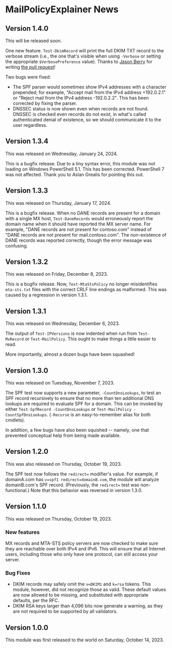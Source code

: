 # MailPolicyExplainer News

## Version 1.4.0
This will be released soon.

One new feature.  `Test-DkimRecord` will print the full DKIM TXT record to the verbose stream (i.e., the one that's visible when using `-Verbose` or setting the appropriate `$VerbosePreference` value).  Thanks to [Jason Berry](https://github.com/skyblaster) for writing [the pull request](https://github.com/rhymeswithmogul/MailPolicyExplainer/pull/1)!

Two bugs were fixed:
 - The SPF parser would sometimes show IPv4 addresses with a character prepended;  for example, "Accept mail from the IPv4 address +192.0.2.1" or "Reject mail from the IPv4 address -192.0.2.2".  This has been corrected by fixing the parser.
 - DNSSEC status is now shown even when records are not found.  DNSSEC is checked even records do not exist, in what's called authenticated denial of existence, so we should communicate it to the user regardless.

## Version 1.3.4
This was released on Wednesday, January 24, 2024.

This is a bugfix release.  Due to a tiny syntax error, this module was not loading on Windows PowerShell 5.1.  This has been corrected.  PowerShell 7 was not affected.  Thank you to Aslan Grealis for pointing this out.

## Version 1.3.3
This was released on Thursday, January 17, 2024.

This is a bugfix release.  When no DANE records are present for a domain with a single MX host, `Test-DaneRecords` would erroneously report the domain name when it should have reported the MX server name.  For example, "DANE records are not present for contoso.com" instead of "DANE records are not present for mail.contoso.com".  The non-existence of DANE records was reported correctly, though the error message was confusing.

## Version 1.3.2
This was released on Friday, December 8, 2023.

This is a bugfix release.  Now, `Test-MtaStsPolicy` no longer misidentifies `mta-sts.txt` files with the correct CRLF line endings as malformed.  This was caused by a regression in version 1.3.1.

## Version 1.3.1
This was released on Wednesday, December 6, 2023.

The output of `Test-IPVersions` is now indented when run from `Test-MxRecord` or `Test-MailPolicy`.  This ought to make things a little easier to read.

More importantly, almost a dozen bugs have been squashed!

## Version 1.3.0
This was released on Tuesdsay, November 7, 2023.

The SPF test now supports a new parameter, `-CountDnsLookups`, to test an SPF record recursively to ensure that no more than ten additional DNS lookups are required to evaluate SPF for a domain.  This can be invoked by either `Test-SpfRecord -CountDnsLookups` or `Test-MailPolicy -CountSpfDnsLookups`.  (`-Recurse` is an easy-to-remember alias for both cmdlets).

In addition, a few bugs have also been squished -- namely, one that prevented conceptual help from being made available.

## Version 1.2.0
This was also released on Thursday, October 19, 2023.

The SPF test now follows the `redirect=` modifier's value.  For example, if domainA.com has `v=spf1 redirect=domainB.com`, the module will analyze domainB.com's SPF record.  (Previously, the `redirect=` test was non-functional.)  Note that this behavior was reversed in version 1.3.0.

## Version 1.1.0
This was released on Thursday, October 19, 2023.

### New features
MX records and MTA-STS policy servers are now checked to make sure they are reachable over both IPv4 and IPv6.  This will ensure that all Internet users, including those who only have one protocol, can still access your server.

### Bug Fixes
- DKIM records may safely omit the `v=DKIM1` and `k=rsa` tokens.  This module, however, did not recognize those as valid.  These default values are now allowed to be missing, and substituted with appropriate defaults, per the RFC.
- DKIM RSA keys larger than 4,096 bits now generate a warning, as they are not required to be supported by all validators.

## Version 1.0.0
This module was first released to the world on Saturday, October 14, 2023.
